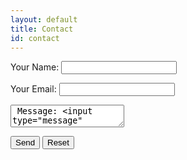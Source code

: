 ```yaml
---
layout: default
title: Contact
id: contact
---
```


<form name="contact" method="POST" data-netlify="true">
    <p>
        <label> Your Name: <input type="text" name="name"/> </label>
    </p>
    <p>
        <label> Your Email: <input type="email" name="email"/> </label>
    </p>
    <p>
        <textarea> Message: <input type="message" name="message" id="message"/> </textarea>
    </p>
    <p>
        <button type="submit"> Send</button>
        <button type="reset"> Reset</button>
    </p>
</form>
